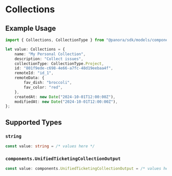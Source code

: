 # Collections

## Example Usage

```typescript
import { Collections, CollectionType } from "@panora/sdk/models/components";

let value: Collections = {
    name: "My Personal Collection",
    description: "Collect issues",
    collectionType: CollectionType.Project,
    id: "801f9ede-c698-4e66-a7fc-48d19eebaa4f",
    remoteId: "id_1",
    remoteData: {
        fav_dish: "broccoli",
        fav_color: "red",
    },
    createdAt: new Date("2024-10-01T12:00:00Z"),
    modifiedAt: new Date("2024-10-01T12:00:00Z"),
};
```

## Supported Types

### `string`

```typescript
const value: string = /* values here */
```

### `components.UnifiedTicketingCollectionOutput`

```typescript
const value: components.UnifiedTicketingCollectionOutput = /* values here */
```

